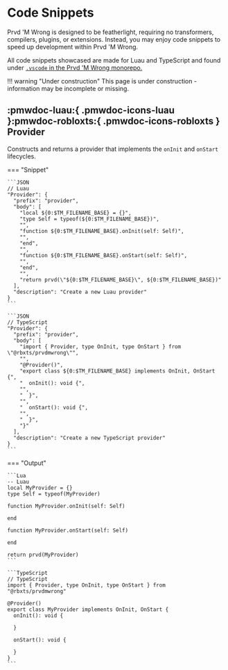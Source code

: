 # Code Snippets

Prvd 'M Wrong is designed to be featherlight, requiring no transformers,
compilers, plugins, or extensions. Instead, you may enjoy code snippets to
speed up development within Prvd 'M Wrong.

All code snippets showcased are made for Luau and TypeScript and found under
[`.vscode` in the Prvd 'M Wrong
monorepo.](https://github.com/prvdmwrong/prvdmwrong/tree/main/.vscode)

!!! warning "Under construction"
    This page is under construction - information may be incomplete or missing.

## :pmwdoc-luau:{ .pmwdoc-icons-luau }:pmwdoc-robloxts:{ .pmwdoc-icons-robloxts } Provider

Constructs and returns a provider that implements the `onInit` and `onStart`
lifecycles.

=== "Snippet"

    ```JSON
    // Luau
    "Provider": {
      "prefix": "provider",
      "body": [
        "local ${0:$TM_FILENAME_BASE} = {}",
        "type Self = typeof(${0:$TM_FILENAME_BASE})",
        "",
        "function ${0:$TM_FILENAME_BASE}.onInit(self: Self)",
        "",
        "end",
        "",
        "function ${0:$TM_FILENAME_BASE}.onStart(self: Self)",
        "",
        "end",
        "",
        "return prvd(\"${0:$TM_FILENAME_BASE}\", ${0:$TM_FILENAME_BASE})"
      ],
      "description": "Create a new Luau provider"
    }
    ```

    ```JSON
    // TypeScript
    "Provider": {
      "prefix": "provider",
      "body": [
        "import { Provider, type OnInit, type OnStart } from \"@rbxts/prvdmwrong\"",
        "",
        "@Provider()",
        "export class ${0:$TM_FILENAME_BASE} implements OnInit, OnStart {",
        "  onInit(): void {",
        "",
        "  }",
        "",
        "  onStart(): void {",
        "",
        "  }",
        "}"
      ],
      "description": "Create a new TypeScript provider"
    }
    ```

=== "Output"

    ```Lua
    -- Luau
    local MyProvider = {}
    type Self = typeof(MyProvider)

    function MyProvider.onInit(self: Self)

    end

    function MyProvider.onStart(self: Self)

    end

    return prvd(MyProvider)
    ```

    ```TypeScript
    // TypeScript
    import { Provider, type OnInit, type OnStart } from "@rbxts/prvdmwrong"

    @Provider()
    export class MyProvider implements OnInit, OnStart {
      onInit(): void {

      }

      onStart(): void {

      }
    }
    ```

